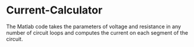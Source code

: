 # Current-Calculator
The Matlab code takes the parameters of voltage and resistance in any number of circuit loops and computes the current on each segment of the circuit. 
